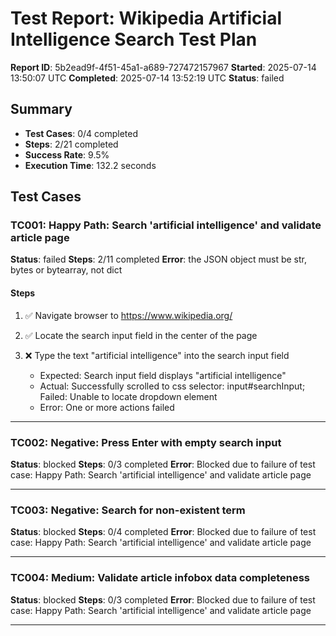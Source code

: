 # Test Report: Wikipedia Artificial Intelligence Search Test Plan

**Report ID**: 5b2ead9f-4f51-45a1-a689-727472157967
**Started**: 2025-07-14 13:50:07 UTC
**Completed**: 2025-07-14 13:52:19 UTC
**Status**: failed

## Summary

- **Test Cases**: 0/4 completed
- **Steps**: 2/21 completed
- **Success Rate**: 9.5%
- **Execution Time**: 132.2 seconds

## Test Cases

### TC001: Happy Path: Search 'artificial intelligence' and validate article page
**Status**: failed
**Steps**: 2/11 completed
**Error**: the JSON object must be str, bytes or bytearray, not dict

#### Steps
1. ✅ Navigate browser to https://www.wikipedia.org/

2. ✅ Locate the search input field in the center of the page

3. ❌ Type the text "artificial intelligence" into the search input field
   - Expected: Search input field displays "artificial intelligence"
   - Actual: Successfully scrolled to css selector: input#searchInput; Failed: Unable to locate dropdown element
   - Error: One or more actions failed

---

### TC002: Negative: Press Enter with empty search input
**Status**: blocked
**Steps**: 0/3 completed
**Error**: Blocked due to failure of test case: Happy Path: Search 'artificial intelligence' and validate article page

---

### TC003: Negative: Search for non-existent term
**Status**: blocked
**Steps**: 0/4 completed
**Error**: Blocked due to failure of test case: Happy Path: Search 'artificial intelligence' and validate article page

---

### TC004: Medium: Validate article infobox data completeness
**Status**: blocked
**Steps**: 0/3 completed
**Error**: Blocked due to failure of test case: Happy Path: Search 'artificial intelligence' and validate article page

---
